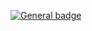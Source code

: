 <a href="instagram.com/dbdbenn">![General badge](https://img.shields.io/badge/Instagram-E4405F?style=for-the-badge&logo=instagram&logoColor=white)</a>
